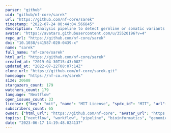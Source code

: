 ```yaml
---
parser: "github"
uid: "github/nf-core/sarek"
url: "https://github.com/nf-core/sarek"
timestamp: "2022-07-24 00:44:04.566845"
description: "Analysis pipeline to detect germline or somatic variants (pre-processing, variant calling and annotation) from WGS / targeted sequencing"
avatar: "https://avatars.githubusercontent.com/u/35520196?v=4"
repo_url: "https://github.com/nf-core/sarek"
doi: "10.1038/s41587-020-0439-x"
name: "sarek"
full_name: "nf-core/sarek"
html_url: "https://github.com/nf-core/sarek"
created_at: "2019-04-30T15:43:00Z"
updated_at: "2022-07-22T08:07:14Z"
clone_url: "https://github.com/nf-core/sarek.git"
homepage: "https://nf-co.re/sarek"
size: 20688
stargazers_count: 179
watchers_count: 179
language: "Nextflow"
open_issues_count: 33
license: {"key": "mit", "name": "MIT License", "spdx_id": "MIT", "url": "https://api.github.com/licenses/mit", "node_id": "MDc6TGljZW5zZTEz"}
subscribers_count: 65
owner: {"html_url": "https://github.com/nf-core", "avatar_url": "https://avatars.githubusercontent.com/u/35520196?v=4", "login": "nf-core", "type": "Organization"}
topics: ["nextflow", "workflow", "pipeline", "bioinformatics", "genomics", "cancer", "next-generation-sequencing", "conda", "reproducible-research", "containers", "germline", "somatic", "variant-calling", "nf-core", "gatk4", "annotation", "whole-genome-sequencing", "whole-exome-sequencing", "pre-processing", "target-panels"]
date: "2023-06-17 14:19:48.024137"
---
```


